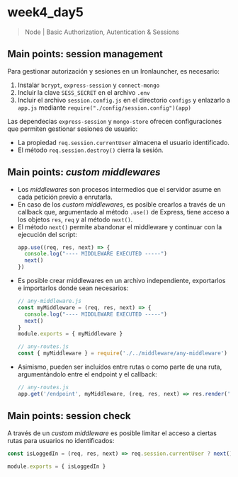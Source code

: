 # week4_day5

> Node | Basic Authorization, Autentication & Sessions


## Main points: session management

Para gestionar autorización y sesiones en un Ironlauncher, es necesario:
1. Instalar `bcrypt`, `express-session` y `connect-mongo`
2. Incluir la clave `SESS_SECRET` en el archivo `.env`
3. Incluir el archivo `session.config.js` en el directorio `configs` y enlazarlo a `app.js` mediante `require("./config/session.config")(app)`

Las dependecias `express-session` y `mongo-store` ofrecen configuraciones que permiten gestionar sesiones de usuario:
- La propiedad `req.session.currentUser` almacena el usuario identificado.
- El método `req.session.destroy()` cierra la sesión.


## Main points: *custom middlewares*
- Los *middlewares* son procesos intermedios que el servidor asume en cada petición previo a enrutarla.
- En caso de los *custom middlewares*, es posible crearlos a través de un callback que, argumentado al método `.use()` de Express, tiene acceso a los objetos `res`, `req` y al método `next()`.
- El método `next()` permite abandonar el middleware y continuar con la ejecución del script:
  ````javascript
  app.use((req, res, next) => {
    console.log("---- MIDDLEWARE EXECUTED -----")
    next()
  })
  ````
- Es posible crear middlewares en un archivo independiente, exportarlos e importarlos donde sean necesarios:
  ````javascript
  // any-middleware.js
  const myMiddleware = (req, res, next) => {
    console.log("---- MIDDLEWARE EXECUTED -----")
    next()
  }
  module.exports = { myMiddleware }
  ````
  ````javascript 
  // any-routes.js
  const { myMiddleware } = require('./../middleware/any-middleware')
  ````
- Asimismo, pueden ser incluídos entre rutas o como parte de una ruta, argumentándolo entre el endpoint y el callback:
  ````javascript
  // any-routes.js
  app.get('/endpoint', myMiddleware, (req, res, next) => res.render('any-view'))
  ````
  
## Main points: session check
A través de un _custom middleware_  es posible limitar el acceso a ciertas rutas para usuarios no identificados:
```javascript
const isLoggedIn = (req, res, next) => req.session.currentUser ? next() : res.render('forbidden')

module.exports = { isLoggedIn }
```


